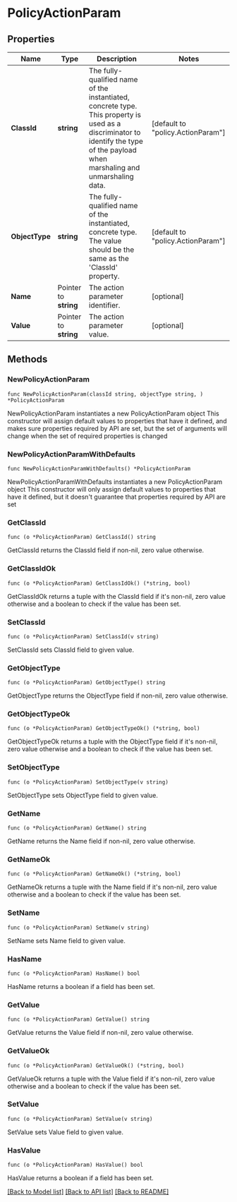 # PolicyActionParam

## Properties

Name | Type | Description | Notes
------------ | ------------- | ------------- | -------------
**ClassId** | **string** | The fully-qualified name of the instantiated, concrete type. This property is used as a discriminator to identify the type of the payload when marshaling and unmarshaling data. | [default to "policy.ActionParam"]
**ObjectType** | **string** | The fully-qualified name of the instantiated, concrete type. The value should be the same as the &#39;ClassId&#39; property. | [default to "policy.ActionParam"]
**Name** | Pointer to **string** | The action parameter identifier. | [optional] 
**Value** | Pointer to **string** | The action parameter value. | [optional] 

## Methods

### NewPolicyActionParam

`func NewPolicyActionParam(classId string, objectType string, ) *PolicyActionParam`

NewPolicyActionParam instantiates a new PolicyActionParam object
This constructor will assign default values to properties that have it defined,
and makes sure properties required by API are set, but the set of arguments
will change when the set of required properties is changed

### NewPolicyActionParamWithDefaults

`func NewPolicyActionParamWithDefaults() *PolicyActionParam`

NewPolicyActionParamWithDefaults instantiates a new PolicyActionParam object
This constructor will only assign default values to properties that have it defined,
but it doesn't guarantee that properties required by API are set

### GetClassId

`func (o *PolicyActionParam) GetClassId() string`

GetClassId returns the ClassId field if non-nil, zero value otherwise.

### GetClassIdOk

`func (o *PolicyActionParam) GetClassIdOk() (*string, bool)`

GetClassIdOk returns a tuple with the ClassId field if it's non-nil, zero value otherwise
and a boolean to check if the value has been set.

### SetClassId

`func (o *PolicyActionParam) SetClassId(v string)`

SetClassId sets ClassId field to given value.


### GetObjectType

`func (o *PolicyActionParam) GetObjectType() string`

GetObjectType returns the ObjectType field if non-nil, zero value otherwise.

### GetObjectTypeOk

`func (o *PolicyActionParam) GetObjectTypeOk() (*string, bool)`

GetObjectTypeOk returns a tuple with the ObjectType field if it's non-nil, zero value otherwise
and a boolean to check if the value has been set.

### SetObjectType

`func (o *PolicyActionParam) SetObjectType(v string)`

SetObjectType sets ObjectType field to given value.


### GetName

`func (o *PolicyActionParam) GetName() string`

GetName returns the Name field if non-nil, zero value otherwise.

### GetNameOk

`func (o *PolicyActionParam) GetNameOk() (*string, bool)`

GetNameOk returns a tuple with the Name field if it's non-nil, zero value otherwise
and a boolean to check if the value has been set.

### SetName

`func (o *PolicyActionParam) SetName(v string)`

SetName sets Name field to given value.

### HasName

`func (o *PolicyActionParam) HasName() bool`

HasName returns a boolean if a field has been set.

### GetValue

`func (o *PolicyActionParam) GetValue() string`

GetValue returns the Value field if non-nil, zero value otherwise.

### GetValueOk

`func (o *PolicyActionParam) GetValueOk() (*string, bool)`

GetValueOk returns a tuple with the Value field if it's non-nil, zero value otherwise
and a boolean to check if the value has been set.

### SetValue

`func (o *PolicyActionParam) SetValue(v string)`

SetValue sets Value field to given value.

### HasValue

`func (o *PolicyActionParam) HasValue() bool`

HasValue returns a boolean if a field has been set.


[[Back to Model list]](../README.md#documentation-for-models) [[Back to API list]](../README.md#documentation-for-api-endpoints) [[Back to README]](../README.md)


